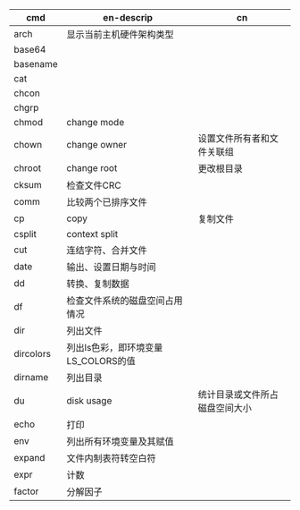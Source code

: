 |cmd|en-descrip|cn|
|---|-----------|----|
|arch|显示当前主机硬件架构类型|
|base64|
|basename|
|cat|
|chcon|
|chgrp|
|chmod|change mode|
|chown|change owner|设置文件所有者和文件关联组|
|chroot|change root|更改根目录|
|cksum|检查文件CRC|
|comm|比较两个已排序文件|
|cp|copy|复制文件|
|csplit|context split 
|cut|连结字符、合并文件|
|date|输出、设置日期与时间|
|dd|转换、复制数据|
|df|检查文件系统的磁盘空间占用情况|
|dir|列出文件|
|dircolors|列出ls色彩，即环境变量LS_COLORS的值|
|dirname|列出目录|
|du|disk usage|统计目录或文件所占磁盘空间大小|
|echo|打印|
|env|列出所有环境变量及其赋值|
|expand|文件内制表符转空白符|
|expr|计数|
|factor|分解因子|